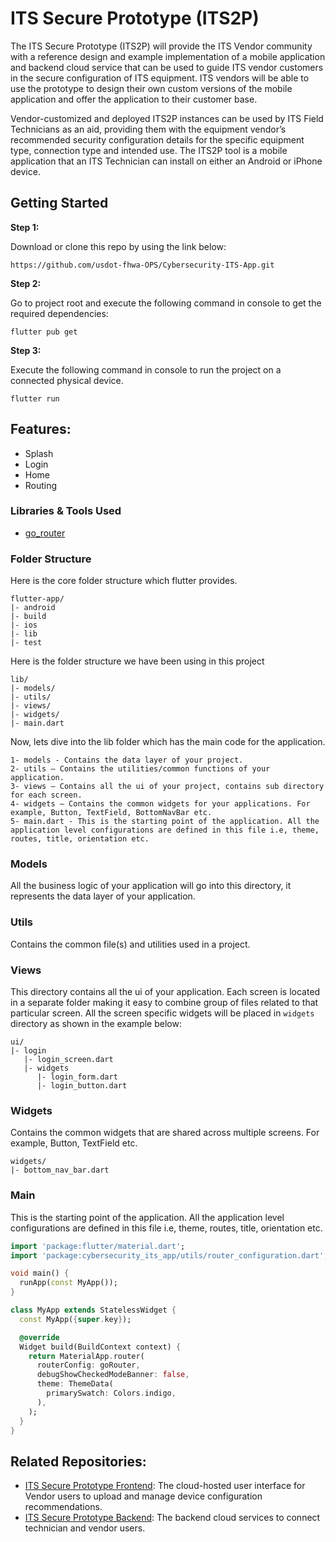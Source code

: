 # ITS Secure Prototype (ITS2P)

The ITS Secure Prototype (ITS2P) will provide the ITS Vendor community with a reference design and example implementation of a mobile application and backend cloud service that can be used to guide ITS vendor customers in the secure configuration of ITS equipment. ITS vendors will be able to use the prototype to design their own custom versions of the mobile application and offer the application to their customer base.

Vendor-customized and deployed ITS2P instances can be used by ITS Field Technicians as an aid, providing them with the equipment vendor’s recommended security configuration details for the specific equipment type, connection type and intended use. The ITS2P tool is a mobile application that an ITS Technician can install on either an Android or iPhone device.

## Getting Started

**Step 1:**

Download or clone this repo by using the link below:

```
https://github.com/usdot-fhwa-OPS/Cybersecurity-ITS-App.git
```

**Step 2:**

Go to project root and execute the following command in console to get the required dependencies: 

```
flutter pub get 
```


**Step 3:**

Execute the following command in console to run the project on a connected physical device.

```
flutter run
```
## Features:

* Splash
* Login
* Home
* Routing

### Libraries & Tools Used

* [go_router](https://github.com/flutter/packages/tree/main/packages/go_router)

### Folder Structure
Here is the core folder structure which flutter provides.

```
flutter-app/
|- android
|- build
|- ios
|- lib
|- test
```

Here is the folder structure we have been using in this project

```
lib/
|- models/
|- utils/
|- views/
|- widgets/
|- main.dart
```

Now, lets dive into the lib folder which has the main code for the application.

```
1- models - Contains the data layer of your project.
2- utils — Contains the utilities/common functions of your application.
3- views — Contains all the ui of your project, contains sub directory for each screen.
4- widgets — Contains the common widgets for your applications. For example, Button, TextField, BottomNavBar etc.
5- main.dart - This is the starting point of the application. All the application level configurations are defined in this file i.e, theme, routes, title, orientation etc.
```

### Models

All the business logic of your application will go into this directory, it represents the data layer of your application.

### Utils

Contains the common file(s) and utilities used in a project.

### Views

This directory contains all the ui of your application. Each screen is located in a separate folder making it easy to combine group of files related to that particular screen. All the screen specific widgets will be placed in `widgets` directory as shown in the example below:

```
ui/
|- login
   |- login_screen.dart
   |- widgets
      |- login_form.dart
      |- login_button.dart
```

### Widgets

Contains the common widgets that are shared across multiple screens. For example, Button, TextField etc.

```
widgets/
|- bottom_nav_bar.dart
```

### Main

This is the starting point of the application. All the application level configurations are defined in this file i.e, theme, routes, title, orientation etc.

```dart
import 'package:flutter/material.dart';
import 'package:cybersecurity_its_app/utils/router_configuration.dart';

void main() {
  runApp(const MyApp());
}

class MyApp extends StatelessWidget {
  const MyApp({super.key});

  @override
  Widget build(BuildContext context) {
    return MaterialApp.router(
      routerConfig: goRouter,
      debugShowCheckedModeBanner: false,
      theme: ThemeData(
        primarySwatch: Colors.indigo,
      ),
    );
  }
}

```

## Related Repositories:
 - [ITS Secure Prototype Frontend](https://github.com/usdot-fhwa-OPS/ITS-Secure-Prototype-Frontend): The cloud-hosted user interface for Vendor users to upload and manage device configuration recommendations.
 - [ITS Secure Prototype Backend](https://github.com/usdot-fhwa-OPS/Cybersecurity-ITS-Backend): The backend cloud services to connect technician and vendor users.
